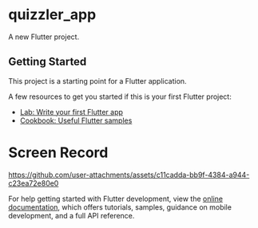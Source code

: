 # quizzler_app

A new Flutter project.

## Getting Started

This project is a starting point for a Flutter application.

A few resources to get you started if this is your first Flutter project:

- [Lab: Write your first Flutter app](https://docs.flutter.dev/get-started/codelab)
- [Cookbook: Useful Flutter samples](https://docs.flutter.dev/cookbook)

# Screen   Record 
https://github.com/user-attachments/assets/c11cadda-bb9f-4384-a944-c23ea72e80e0


For help getting started with Flutter development, view the
[online documentation](https://docs.flutter.dev/), which offers tutorials,
samples, guidance on mobile development, and a full API reference.

